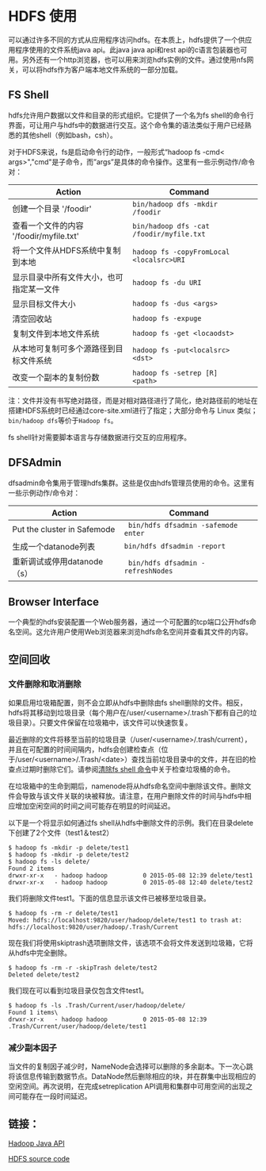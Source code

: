 # HDFS 使用

可以通过许多不同的方式从应用程序访问hdfs。在本质上，hdfs提供了一个供应用程序使用的文件系统java api。此java java api和rest api的c语言包装器也可用。另外还有一个http浏览器，也可以用来浏览hdfs实例的文件。通过使用nfs网关，可以将hdfs作为客户端本地文件系统的一部分加载。

## FS Shell

hdfs允许用户数据以文件和目录的形式组织。它提供了一个名为fs shell的命令行界面，可让用户与hdfs中的数据进行交互。这个命令集的语法类似于用户已经熟悉的其他shell（例如bash，csh）。

对于HDFS来说，fs是启动命令行的动作，一般形式“hadoop fs -cmd< args>","cmd"是子命令，而”args”是具体的命令操作。这里有一些示例动作/命令对：

| Action                                   | Command                                  |      |
| ---------------------------------------- | ---------------------------------------- | ---- |
| 创建一个目录 '/foodir'                   | `bin/hadoop dfs -mkdir /foodir`          |      |
| 查看一个文件的内容 '/foodir/myfile.txt'  | `bin/hadoop dfs -cat /foodir/myfile.txt` |      |
| 将一个文件从HDFS系统中复制到本地         | `hadoop fs -copyFromLocal <localsrc>URI` |      |
| 显示目录中所有文件大小，也可指定某一文件 | `hadoop fs -du URI`                      |      |
| 显示目标文件大小                         | `hadoop fs -dus <args>`                  |      |
| 清空回收站                               | `hadoop fs -expuge`                      |      |
| 复制文件到本地文件系统                   | `hadoop fs -get <locaodst>`              |      |
| 从本地可复制可多个源路径到目标文件系统   | `hadoop fs -put<localsrc> <dst>`         |      |
| 改变一个副本的复制份数                   | `hadoop fs -setrep [R] <path>`           |      |

注：文件并没有书写绝对路径，而是对相对路径进行了简化，绝对路径前的地址在搭建HDFS系统时已经通过core-site.xml进行了指定；大部分命令与 Linux 类似；`bin/hadoop dfs`等价于`Hadoop fs`。

fs shell针对需要脚本语言与存储数据进行交互的应用程序。

## DFSAdmin

dfsadmin命令集用于管理hdfs集群。这些是仅由hdfs管理员使用的命令。这里有一些示例动作/命令对：

| Action                      | Command                              |
| --------------------------- | ------------------------------------ |
| Put the cluster in Safemode | ` bin/hdfs dfsadmin -safemode enter` |
| 生成一个datanode列表        | `bin/hdfs dfsadmin -report`          |
| 重新调试或停用datanode（s） | ` bin/hdfs dfsadmin -refreshNodes`   |

## Browser Interface

一个典型的hdfs安装配置一个Web服务器，通过一个可配置的tcp端口公开hdfs命名空间。这允许用户使用Web浏览器来浏览hdfs命名空间并查看其文件的内容。

## 空间回收

### 文件删除和取消删除

如果启用垃圾箱配置，则不会立即从hdfs中删除由fs shell删除的文件。相反，hdfs将其移动到垃圾目录（每个用户在/user/\<username>/.trash下都有自己的垃圾目录）。只要文件保留在垃圾箱中，该文件可以快速恢复。

最近删除的文件将移至当前的垃圾目录（/user/\<username>/.trash/current），并且在可配置的时间间隔内，hdfs会创建检查点（位于/user/\<username>/.Trash/\<date>）查找当前垃圾目录中的文件，并在旧的检查点过期时删除它们。请参阅[清除fs shell 命令](http://hadoop.apache.org/docs/current/hadoop-project-dist/hadoop-common/FileSystemShell.html#expunge)中关于检查垃圾桶的命令。

在垃圾箱中的生命到期后，namenode将从hdfs命名空间中删除该文件。删除文件会导致与该文件关联的块被释放。请注意，在用户删除文件的时间与hdfs中相应增加空闲空间的时间之间可能存在明显的时间延迟。

以下是一个将显示如何通过fs shell从hdfs中删除文件的示例。我们在目录delete下创建了2个文件（test1＆test2）

```shell
$ hadoop fs -mkdir -p delete/test1
$ hadoop fs -mkdir -p delete/test2
$ hadoop fs -ls delete/
Found 2 items
drwxr-xr-x   - hadoop hadoop          0 2015-05-08 12:39 delete/test1
drwxr-xr-x   - hadoop hadoop          0 2015-05-08 12:40 delete/test2
```

我们将删除文件test1。下面的信息显示该文件已被移至垃圾目录。

```shell
$ hadoop fs -rm -r delete/test1
Moved: hdfs://localhost:9820/user/hadoop/delete/test1 to trash at: hdfs://localhost:9820/user/hadoop/.Trash/Current
```

现在我们将使用skiptrash选项删除文件，该选项不会将文件发送到垃圾箱，它将从hdfs中完全删除。

```shell
$ hadoop fs -rm -r -skipTrash delete/test2
Deleted delete/test2
```

我们现在可以看到垃圾目录仅包含文件test1。

```shell
$ hadoop fs -ls .Trash/Current/user/hadoop/delete/
Found 1 items\
drwxr-xr-x   - hadoop hadoop          0 2015-05-08 12:39 .Trash/Current/user/hadoop/delete/test1
```

### 减少副本因子

当文件的复制因子减少时，NameNode会选择可以删除的多余副本。下一次心跳将该信息传输到数据节点。DataNode然后删除相应的块，并在群集中出现相应的空闲空间。再次说明，在完成setreplication API调用和集群中可用空间的出现之间可能存在一段时间延迟。

## 链接：

[Hadoop Java API ](http://hadoop.apache.org/docs/current/api/)

[HDFS source code](http://hadoop.apache.org/version_control.html)